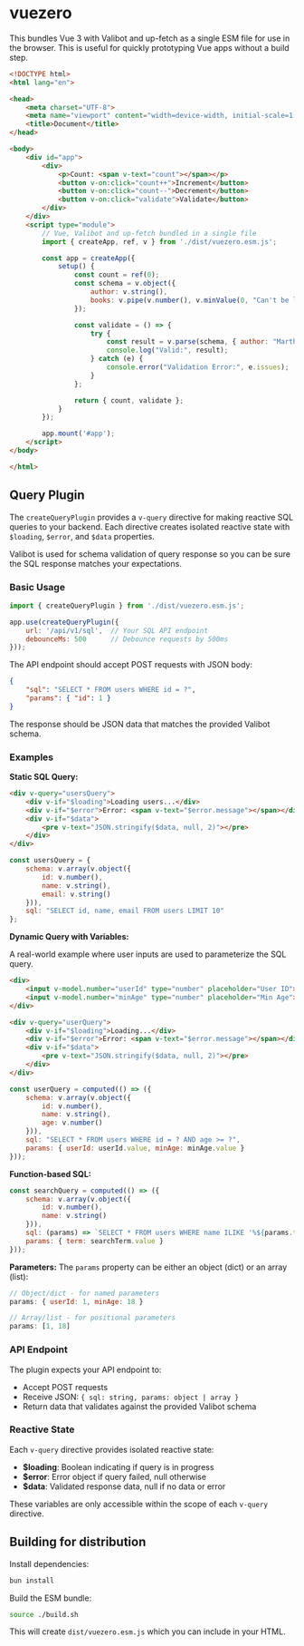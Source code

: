 # vuezero

This bundles Vue 3 with Valibot and up-fetch as a single ESM file for use in the browser. This is useful for quickly prototyping Vue apps without a build step.

```html
<!DOCTYPE html>
<html lang="en">

<head>
    <meta charset="UTF-8">
    <meta name="viewport" content="width=device-width, initial-scale=1.0">
    <title>Document</title>
</head>

<body>
    <div id="app">
        <div>
            <p>Count: <span v-text="count"></span></p>
            <button v-on:click="count++">Increment</button>
            <button v-on:click="count--">Decrement</button>
            <button v-on:click="validate">Validate</button>
        </div>
    </div>
    <script type="module">
        // Vue, Valibot and up-fetch bundled in a single file
        import { createApp, ref, v } from './dist/vuezero.esm.js';

        const app = createApp({
            setup() {
                const count = ref(0);
                const schema = v.object({
                    author: v.string(),
                    books: v.pipe(v.number(), v.minValue(0, "Can't be less than 0 books"), v.maxValue(5, "Can't be more than 5 books"))
                });

                const validate = () => {
                    try {
                        const result = v.parse(schema, { author: "Martha Wells", books: count.value });
                        console.log("Valid:", result);
                    } catch (e) {
                        console.error("Validation Error:", e.issues);
                    }
                };

                return { count, validate };
            }
        });

        app.mount('#app');
    </script>
</body>

</html>
```

## Query Plugin

The `createQueryPlugin` provides a `v-query` directive for making reactive SQL queries to your backend. Each directive creates isolated reactive state with `$loading`, `$error`, and `$data` properties.

Valibot is used for schema validation of query response so you can be sure the SQL response matches your expectations.

### Basic Usage

```js
import { createQueryPlugin } from './dist/vuezero.esm.js';

app.use(createQueryPlugin({
    url: '/api/v1/sql',  // Your SQL API endpoint
    debounceMs: 500      // Debounce requests by 500ms
}));
```

The API endpoint should accept POST requests with JSON body:
```json
{
    "sql": "SELECT * FROM users WHERE id = ?",
    "params": { "id": 1 }
}
```

The response should be JSON data that matches the provided Valibot schema.

### Examples

**Static SQL Query:**
```html
<div v-query="usersQuery">
    <div v-if="$loading">Loading users...</div>
    <div v-if="$error">Error: <span v-text="$error.message"></span></div>
    <div v-if="$data">
        <pre v-text="JSON.stringify($data, null, 2)"></pre>
    </div>
</div>
```

```js
const usersQuery = {
    schema: v.array(v.object({
        id: v.number(),
        name: v.string(),
        email: v.string()
    })),
    sql: "SELECT id, name, email FROM users LIMIT 10"
};
```

**Dynamic Query with Variables:**

A real-world example where user inputs are used to parameterize the SQL query.

```html
<div>
    <input v-model.number="userId" type="number" placeholder="User ID">
    <input v-model.number="minAge" type="number" placeholder="Min Age">
</div>

<div v-query="userQuery">
    <div v-if="$loading">Loading...</div>
    <div v-if="$error">Error: <span v-text="$error.message"></span></div>
    <div v-if="$data">
        <pre v-text="JSON.stringify($data, null, 2)"></pre>
    </div>
</div>
```

```js
const userQuery = computed(() => ({
    schema: v.array(v.object({
        id: v.number(),
        name: v.string(),
        age: v.number()
    })),
    sql: "SELECT * FROM users WHERE id = ? AND age >= ?",
    params: { userId: userId.value, minAge: minAge.value }
}));
```

**Function-based SQL:**
```js
const searchQuery = computed(() => ({
    schema: v.array(v.object({
        id: v.number(),
        name: v.string()
    })),
    sql: (params) => `SELECT * FROM users WHERE name ILIKE '%${params.term}%'`,
    params: { term: searchTerm.value }
}));
```

**Parameters:**
The `params` property can be either an object (dict) or an array (list):
```js
// Object/dict - for named parameters
params: { userId: 1, minAge: 18 }

// Array/list - for positional parameters
params: [1, 18]
```

### API Endpoint

The plugin expects your API endpoint to:
- Accept POST requests
- Receive JSON: `{ sql: string, params: object | array }`
- Return data that validates against the provided Valibot schema

### Reactive State

Each `v-query` directive provides isolated reactive state:
- **$loading**: Boolean indicating if query is in progress
- **$error**: Error object if query failed, null otherwise
- **$data**: Validated response data, null if no data or error

These variables are only accessible within the scope of each `v-query` directive.

## Building for distribution

Install dependencies:

```bash
bun install
```

Build the ESM bundle:

```bash
source ./build.sh
```

This will create `dist/vuezero.esm.js` which you can include in your HTML.